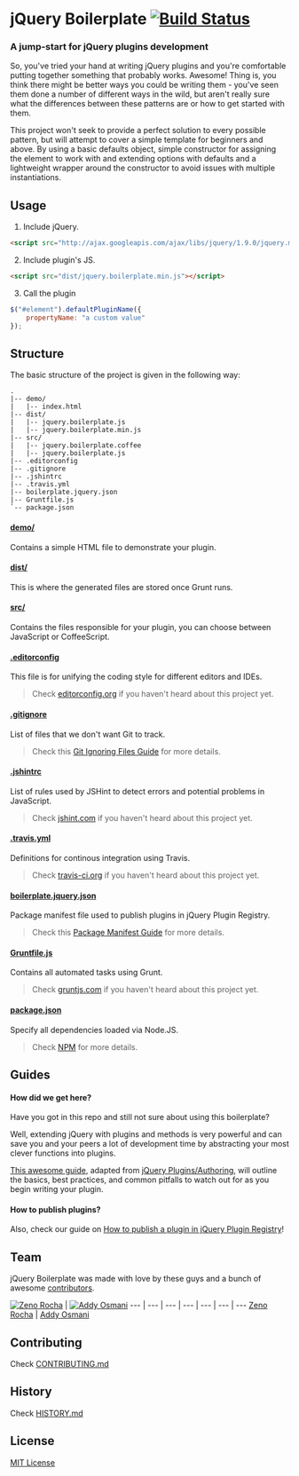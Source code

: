 # jQuery Boilerplate [![Build Status](https://secure.travis-ci.org/jquery-boilerplate/boilerplate.png?branch=master)](https://travis-ci.org/jquery-boilerplate/boilerplate)

### A jump-start for jQuery plugins development

So, you've tried your hand at writing jQuery plugins and you're comfortable putting together something that probably works. Awesome! Thing is, you think there might be better ways you could be writing them - you've seen them done a number of different ways in the wild, but aren't really sure what the differences between these patterns are or how to get started with them.

This project won't seek to provide a perfect solution to every possible pattern, but will attempt to cover a simple template for beginners and above. By using a basic defaults object, simple constructor for assigning the element to work with and extending options with defaults and a lightweight wrapper around the constructor to avoid issues with multiple instantiations.

## Usage

1. Include jQuery.

```html
<script src="http://ajax.googleapis.com/ajax/libs/jquery/1.9.0/jquery.min.js"></script>
```

2. Include plugin's JS.

```html
<script src="dist/jquery.boilerplate.min.js"></script>
```

3. Call the plugin

```javascript
$("#element").defaultPluginName({
	propertyName: "a custom value"
});
```

## Structure

The basic structure of the project is given in the following way:

```
.
|-- demo/
|   |-- index.html
|-- dist/
|   |-- jquery.boilerplate.js
|   |-- jquery.boilerplate.min.js
|-- src/
|   |-- jquery.boilerplate.coffee
|   |-- jquery.boilerplate.js
|-- .editorconfig
|-- .gitignore
|-- .jshintrc
|-- .travis.yml
|-- boilerplate.jquery.json
|-- Gruntfile.js
`-- package.json
```

#### [demo/](https://github.com/jquery-boilerplate/boilerplate/tree/master/demo)

Contains a simple HTML file to demonstrate your plugin.

#### [dist/](https://github.com/jquery-boilerplate/boilerplate/tree/master/dist)

This is where the generated files are stored once Grunt runs.

#### [src/](https://github.com/jquery-boilerplate/boilerplate/tree/master/src)

Contains the files responsible for your plugin, you can choose between JavaScript or CoffeeScript.

#### [.editorconfig](https://github.com/jquery-boilerplate/boilerplate/tree/master/.editorconfig)

This file is for unifying the coding style for different editors and IDEs.

> Check [editorconfig.org](http://editorconfig.org) if you haven't heard about this project yet.

#### [.gitignore](https://github.com/jquery-boilerplate/boilerplate/tree/master/.gitignore)

List of files that we don't want Git to track.

> Check this [Git Ignoring Files Guide](https://help.github.com/articles/ignoring-files) for more details.

#### [.jshintrc](https://github.com/jquery-boilerplate/boilerplate/tree/master/.jshintrc)

List of rules used by JSHint to detect errors and potential problems in JavaScript.

> Check [jshint.com](http://jshint.com/about/) if you haven't heard about this project yet.

#### [.travis.yml](https://github.com/jquery-boilerplate/boilerplate/tree/master/.travis.yml)

Definitions for continous integration using Travis.

> Check [travis-ci.org](http://about.travis-ci.org/) if you haven't heard about this project yet.

#### [boilerplate.jquery.json](https://github.com/jquery-boilerplate/boilerplate/tree/master/boilerplate.jquery.json)

Package manifest file used to publish plugins in jQuery Plugin Registry.

> Check this [Package Manifest Guide](http://plugins.jquery.com/docs/package-manifest/) for more details.

#### [Gruntfile.js](https://github.com/jquery-boilerplate/boilerplate/tree/master/Gruntfile.js)

Contains all automated tasks using Grunt.

> Check [gruntjs.com](http://gruntjs.com) if you haven't heard about this project yet.

#### [package.json](https://github.com/jquery-boilerplate/boilerplate/tree/master/package.json)

Specify all dependencies loaded via Node.JS.

> Check [NPM](https://npmjs.org/doc/json.html) for more details.

## Guides

#### How did we get here?

Have you got in this repo and still not sure about using this boilerplate?

Well, extending jQuery with plugins and methods is very powerful and can save you and your peers a lot of development time by abstracting your most clever functions into plugins.

[This awesome guide](https://github.com/jquery-boilerplate/boilerplate/wiki/How-did-we-get-here%3F), adapted from [jQuery Plugins/Authoring](http://docs.jquery.com/Plugins/Authoring), will outline the basics, best practices, and common pitfalls to watch out for as you begin writing your plugin.

#### How to publish plugins?

Also, check our guide on [How to publish a plugin in jQuery Plugin Registry](https://github.com/jquery-boilerplate/boilerplate/wiki/How-to-publish-a-plugin-in-jQuery-Plugin-Registry
)!

## Team

jQuery Boilerplate was made with love by these guys and a bunch of awesome [contributors](https://github.com/jquery-boilerplate/boilerplate/graphs/contributors).

[![Zeno Rocha](http://gravatar.com/avatar/e190023b66e2b8aa73a842b106920c93?s=70)](http://zenorocha.com) | [![Addy Osmani](http://gravatar.com/avatar/96270e4c3e5e9806cf7245475c00b275?s=70)](http://addyosmani.com)
--- | --- | --- | --- | --- | --- | ---
[Zeno Rocha](http://zenorocha.com) | [Addy Osmani](http://addyosmani.com)

## Contributing

Check [CONTRIBUTING.md](https://github.com/jquery-boilerplate/boilerplate/blob/master/CONTRIBUTING.md)

## History

Check [HISTORY.md](https://github.com/jquery-boilerplate/boilerplate/blob/master/HISTORY.md)

## License

[MIT License](http://zenorocha.mit-license.org/)

